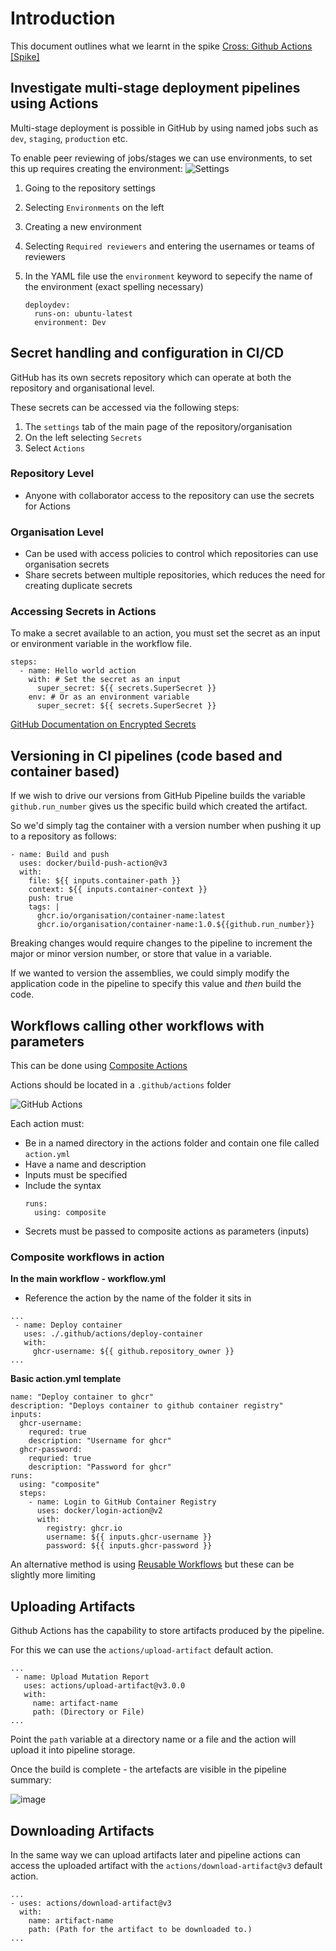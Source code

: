 # Introduction

This document outlines what we learnt in the spike [Cross: Github Actions [Spike]](https://github.com/buerokratt/Cross-functional-requirements/issues/1)

## Investigate multi-stage deployment pipelines using Actions

Multi-stage deployment is possible in GitHub by using named jobs such as `dev`, `staging`, `production` etc.


To enable peer reviewing of jobs/stages we can use environments, to set this up requires creating the environment:
![Settings](../images/github_environments.png)
1. Going to the repository settings
2. Selecting `Environments` on the left
3. Creating a new environment
4. Selecting `Required reviewers` and entering the usernames or teams of reviewers

5. In the YAML file use the `environment` keyword to sepecify the name of the environment (exact spelling necessary)
    ```
    deploydev:
      runs-on: ubuntu-latest
      environment: Dev
    ```


## Secret handling and configuration in CI/CD

GitHub has its own secrets repository which can operate at both the repository and organisational level.


These secrets can be accessed via the following steps:
1. The `settings` tab of the main page of the repository/organisation
2. On the left selecting `Secrets`
3. Select `Actions`

### Repository Level
- Anyone with collaborator access to the repository can use the secrets for Actions


### Organisation Level
- Can be used with access policies to control which repositories can use organisation secrets
- Share secrets between multiple repositories, which reduces the need for creating duplicate secrets

### Accessing Secrets in Actions
To make a secret available to an action, you must set the secret as an input or environment variable in the workflow file.

```
steps:
  - name: Hello world action
    with: # Set the secret as an input
      super_secret: ${{ secrets.SuperSecret }}
    env: # Or as an environment variable
      super_secret: ${{ secrets.SuperSecret }}
```

[GitHub Documentation on Encrypted Secrets](https://docs.github.com/en/actions/security-guides/encrypted-secrets)

## Versioning in CI pipelines (code based and container based)

If we wish to drive our versions from GitHub Pipeline builds the variable ```github.run_number``` gives us the specific build which created the artifact.

So we'd simply tag the container with a version number when pushing it up to a repository as follows:

  
```
- name: Build and push
  uses: docker/build-push-action@v3
  with:
    file: ${{ inputs.container-path }}
    context: ${{ inputs.container-context }}
    push: true
    tags: |
      ghcr.io/organisation/container-name:latest
      ghcr.io/organisation/container-name:1.0.${{github.run_number}} 
```
Breaking changes would require changes to the pipeline to increment the major or minor version number, or store that value in a variable.  

If we wanted to version the assemblies, we could simply modify the application code in the pipeline to specify this value and _then_ build the code.

## Workflows calling other workflows with parameters

This can be done using [Composite Actions](https://github.blog/changelog/2021-08-25-github-actions-reduce-duplication-with-action-composition/)

Actions should be located in a `.github/actions` folder

  ![GitHub Actions](../images/github_actions.png)

Each action must:
- Be in a named directory in the actions folder and contain one file called `action.yml`
- Have a name and description
- Inputs must be specified
- Include the syntax
    ```
    runs: 
      using: composite
    ``` 
- Secrets must be passed to composite actions as parameters (inputs)

### Composite workflows in action
**In the main workflow - workflow.yml**
- Reference the action by the name of the folder it sits in
```
...
 - name: Deploy container
   uses: ./.github/actions/deploy-container
   with:
     ghcr-username: ${{ github.repository_owner }}
...
```
**Basic action.yml template**
```
name: "Deploy container to ghcr"
description: "Deploys container to github container registry"
inputs:
  ghcr-username:
    requred: true
    description: "Username for ghcr"
  ghcr-password:
    requried: true
    description: "Password for ghcr"
runs:
  using: "composite"
  steps:
    - name: Login to GitHub Container Registry
      uses: docker/login-action@v2
      with:
        registry: ghcr.io
        username: ${{ inputs.ghcr-username }}
        password: ${{ inputs.ghcr-password }}
```

An alternative method is using [Reusable Workflows](https://github.blog/2022-02-10-using-reusable-workflows-github-actions/) but these can be slightly more limiting


## Uploading Artifacts

Github Actions has the capability to store artifacts produced by the pipeline. 

For this we can use the ```actions/upload-artifact``` default action.

```
...
 - name: Upload Mutation Report
   uses: actions/upload-artifact@v3.0.0
   with:
     name: artifact-name
     path: (Directory or File)
...
```
Point the ```path``` variable at a directory name or a file and the action will upload it into pipeline storage.

Once the build is complete - the artefacts are visible in the pipeline summary:

![image](https://user-images.githubusercontent.com/4068380/167491972-68fed754-197c-4ac3-a752-9c8114d43b8c.png)

## Downloading Artifacts

In the same way we can upload artifacts later and pipeline actions can access the uploaded artifact with the ```actions/download-artifact@v3``` default action.


```
...
- uses: actions/download-artifact@v3
  with:
    name: artifact-name
    path: (Path for the artifact to be downloaded to.)
...
```

